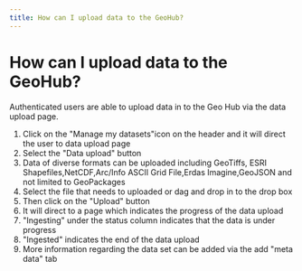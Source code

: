 ```yaml
---
title: How can I upload data to the GeoHub?
---
```


# How can I upload data to the GeoHub?

Authenticated users are able to upload data in to the Geo Hub via the data upload page.

1. Click on the "Manage my datasets"icon on the header and it will direct the user to data upload page
2. Select the "Data upload" button
3. Data of diverse formats can be uploaded including GeoTiffs, ESRI Shapefiles,NetCDF,Arc/Info ASCII Grid File,Erdas Imagine,GeoJSON and not limited to GeoPackages
4. Select the file that needs to uploaded or dag and drop in to the drop box
5. Then click on the "Upload" button
6. It will direct to a page which indicates the progress of the data upload
7. "Ingesting" under the status column indicates that the data is under progress
8. "Ingested" indicates the end of the data upload
9. More information regarding the data set can be added via the add "meta data" tab
